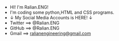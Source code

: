 - HI! I'm Ralian.ENG!
- I'm coding some python,HTML and CSS programs. 
- ↓ My Social Media Accounts is HERE! ↓
- Twitter ==> @Ralian.ENG
- GitHub ==> @Ralian.ENG
- Gmail ==> ralianengineering@gmail.com

<!---
RalianENG/RalianENG is a ✨ special ✨ repository because its `README.md` (this file) appears on your GitHub profile.
You can click the Preview link to take a look at your changes.
--->
